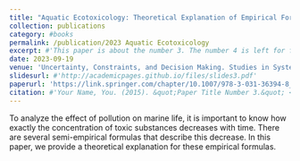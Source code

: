 ```yaml
---
title: "Aquatic Ecotoxicology: Theoretical Explanation of Empirical Formulas"
collection: publications
category: #books
permalink: /publication/2023 Aquatic Ecotoxicology
excerpt: #'This paper is about the number 3. The number 4 is left for future work.'
date: 2023-09-19
venue: 'Uncertainty, Constraints, and Decision Making. Studies in Systems, Decision and Control, vol 484.'
slidesurl: #'http://academicpages.github.io/files/slides3.pdf'
paperurl: 'https://link.springer.com/chapter/10.1007/978-3-031-36394-8_3'
citation: #'Your Name, You. (2015). &quot;Paper Title Number 3.&quot; <i>Journal 1</i>. 1(3).'
---
```


To analyze the effect of pollution on marine life, it is important to know how exactly the concentration of toxic substances decreases with time. There are several semi-empirical formulas that describe this decrease. In this paper, we provide a theoretical explanation for these empirical formulas.